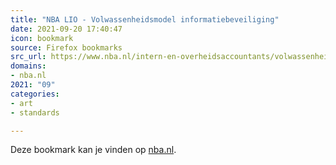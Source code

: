 ```yaml
---
title: "NBA LIO - Volwassenheidsmodel informatiebeveiliging"
date: 2021-09-20 17:40:47
icon: bookmark
source: Firefox bookmarks
src_url: https://www.nba.nl/intern-en-overheidsaccountants/volwassenheidsmodel-informatiebeveiliging/
domains:
- nba.nl
2021: "09"
categories:
- art
- standards

---
```

Deze bookmark kan je vinden op [nba.nl](https://www.nba.nl/intern-en-overheidsaccountants/volwassenheidsmodel-informatiebeveiliging/).
